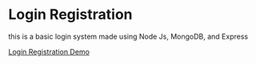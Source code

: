 # Login Registration

this is a basic login system made using Node Js, MongoDB, and Express

[Login Registration Demo](https://youtu.be/MHGP6rWCj-Y)
